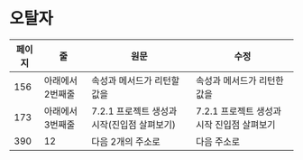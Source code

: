 # 오탈자

| 페이지 | 줄  | 원문 | 수정 |
| ------ | --- | ---- | ---- |
| 156 | 아래에서 2번째줄 | 속성과 메서드가 리턴할 값을 | 속성과 메서드가 리턴한 값을 |
| 173 | 아래에서 3번째줄 | 7.2.1 프로젝트 생성과 시작(진입점 살펴보기) | 7.2.1 프로젝트 생성과 시작 진입점 살펴보기 |
| 390 | 12 | 다음 2개의 주소로 | 다음 주소로 |
